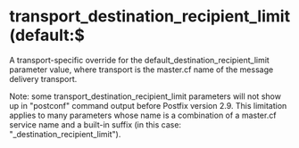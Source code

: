 # transport_destination_recipient_limit (default:$ 

 A transport-specific override for the
default_destination_recipient_limit parameter value, where
transport is the master.cf name of the message delivery
transport. 

 Note: some transport_destination_recipient_limit parameters
will not show up in "postconf" command output before Postfix version
2.9.  This limitation applies to many parameters whose name is a
combination of a master.cf service name and a built-in suffix (in
this case: "_destination_recipient_limit"). 


